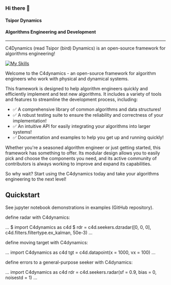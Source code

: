 ### Hi there 👋 
#### Tsipor Dynamics
#### Algorithms Engineering and Development
****

C4Dynamics (read Tsipor (bird) Dynamics) is an open-source framework for algorithms engineering! 

[![My Skills](https://skillicons.dev/icons?i=python)](https://skillicons.dev)

Welcome to the C4dynamics - an open-source framework for algorithm engineers who work with physical and dynamical systems. 

This framework is designed to help algorithm engineers quickly and efficiently implement and test new algorithms. 
It includes a variety of tools and features to streamline the development process, including:

* ✅ A comprehensive library of common algorithms and data structures!
* ✅ A robust testing suite to ensure the reliability and correctness of your implementation!
* ✅ An intuitive API for easily integrating your algorithms into larger systems!
* ✅ Documentation and examples to help you get up and running quickly!

Whether you're a seasoned algorithm engineer or just getting started, this framework has something to offer. Its modular design allows you to easily pick and choose the components you need, and its active community of contributors is always working to improve and expand its capabilities.

So why wait? Start using the C4dynamics today and take your algorithms engineering to the next level!

## Quickstart

See jupyter notebook demonstrations in examples (GitHub repository). 

define radar with C4dynamics: 

...
$ import C4dynamics as c4d
$ rdr = c4d.seekers.dzradar([0, 0, 0], c4d.filters.filtertype.ex_kalman, 50e-3)
...

define moving target with C4dynamics: 

...
import C4dynamics as c4d
tgt = c4d.datapoint(x = 1000, vx = 100)
...

define errors to a general-purpose seeker with C4dynamics: 

...
import C4dynamics as c4d
rdr = c4d.seekers.radar(sf = 0.9, bias = 0, noisestd = 1)
...

